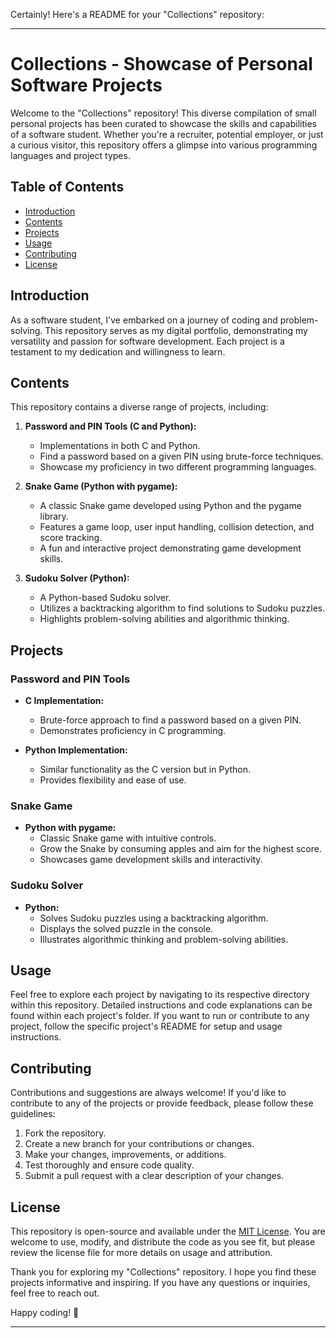 Certainly! Here's a README for your "Collections" repository:

---

# Collections - Showcase of Personal Software Projects

Welcome to the "Collections" repository! This diverse compilation of small personal projects has been curated to showcase the skills and capabilities of a software student. Whether you're a recruiter, potential employer, or just a curious visitor, this repository offers a glimpse into various programming languages and project types.

## Table of Contents

- [Introduction](#introduction)
- [Contents](#contents)
- [Projects](#projects)
- [Usage](#usage)
- [Contributing](#contributing)
- [License](#license)

## Introduction

As a software student, I've embarked on a journey of coding and problem-solving. This repository serves as my digital portfolio, demonstrating my versatility and passion for software development. Each project is a testament to my dedication and willingness to learn.

## Contents

This repository contains a diverse range of projects, including:

1. **Password and PIN Tools (C and Python):**
   - Implementations in both C and Python.
   - Find a password based on a given PIN using brute-force techniques.
   - Showcase my proficiency in two different programming languages.

2. **Snake Game (Python with pygame):**
   - A classic Snake game developed using Python and the pygame library.
   - Features a game loop, user input handling, collision detection, and score tracking.
   - A fun and interactive project demonstrating game development skills.

3. **Sudoku Solver (Python):**
   - A Python-based Sudoku solver.
   - Utilizes a backtracking algorithm to find solutions to Sudoku puzzles.
   - Highlights problem-solving abilities and algorithmic thinking.

## Projects

### Password and PIN Tools

- **C Implementation:**
  - Brute-force approach to find a password based on a given PIN.
  - Demonstrates proficiency in C programming.
  
- **Python Implementation:**
  - Similar functionality as the C version but in Python.
  - Provides flexibility and ease of use.
  
### Snake Game

- **Python with pygame:**
  - Classic Snake game with intuitive controls.
  - Grow the Snake by consuming apples and aim for the highest score.
  - Showcases game development skills and interactivity.

### Sudoku Solver

- **Python:**
  - Solves Sudoku puzzles using a backtracking algorithm.
  - Displays the solved puzzle in the console.
  - Illustrates algorithmic thinking and problem-solving abilities.

## Usage

Feel free to explore each project by navigating to its respective directory within this repository. Detailed instructions and code explanations can be found within each project's folder. If you want to run or contribute to any project, follow the specific project's README for setup and usage instructions.

## Contributing

Contributions and suggestions are always welcome! If you'd like to contribute to any of the projects or provide feedback, please follow these guidelines:

1. Fork the repository.
2. Create a new branch for your contributions or changes.
3. Make your changes, improvements, or additions.
4. Test thoroughly and ensure code quality.
5. Submit a pull request with a clear description of your changes.

## License

This repository is open-source and available under the [MIT License](LICENSE). You are welcome to use, modify, and distribute the code as you see fit, but please review the license file for more details on usage and attribution.

Thank you for exploring my "Collections" repository. I hope you find these projects informative and inspiring. If you have any questions or inquiries, feel free to reach out.

Happy coding! 🚀

---

